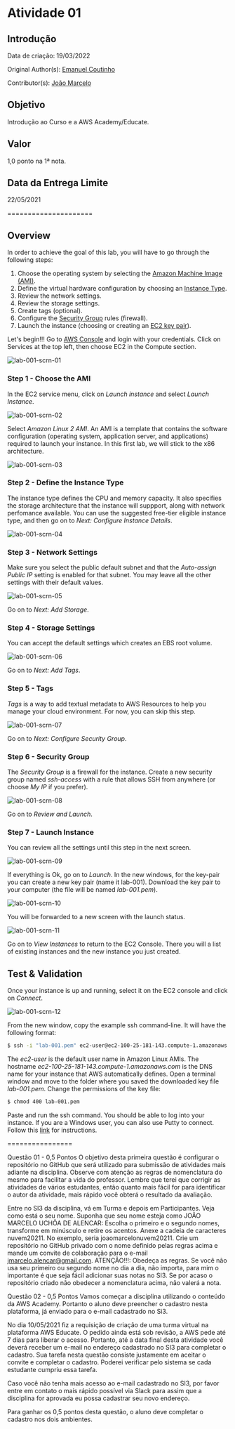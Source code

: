 # Atividade 01

## Introdução

Data de criação: 19/03/2022

Original Author(s): [Emanuel Coutinho](https://github.com/emanuelcoutinho)

Contributor(s): [João Marcelo](https://github.com/jmhal)

## Objetivo
Introdução ao Curso e a AWS Academy/Educate.

## Valor

1,0 ponto na 1ª nota.

## Data da Entrega Limite

22/05/2021

=====================


## Overview

In order to achieve the goal of this lab, you will have to go through the following steps:

1. Choose the operating system by selecting the [Amazon Machine Image (AMI)](https://docs.aws.amazon.com/AWSEC2/latest/UserGuide/AMIs.html).
2. Define the virtual hardware configuration by choosing an [Instance Type](https://docs.aws.amazon.com/AWSEC2/latest/UserGuide/instance-types.html).
3. Review the network settings.
4. Review the storage settings.
5. Create tags (optional).
6. Configure the [Security Group](https://docs.aws.amazon.com/vpc/latest/userguide/VPC_SecurityGroups.html) rules (firewall).
7. Launch the instance (choosing or creating an [EC2 key pair](https://docs.aws.amazon.com/AWSEC2/latest/UserGuide/ec2-key-pairs.html)).

Let's begin!!! Go to [AWS Console](https://console.aws.amazon.com/) and login with your credentials. Click on Services at the top left, then choose EC2 in the Compute section.

![lab-001-scrn-01](images/lab-001-scrn-01.png)

### Step 1 - Choose the AMI
In the EC2 service menu, click on *Launch instance* and select *Launch Instance*.  

![lab-001-scrn-02](images/lab-001-scrn-02.png)

Select *Amazon Linux 2 AMI*. An AMI is a template that contains the software configuration (operating system, application server, and applications) required to launch your instance. In this first lab, we will stick to the x86 architecture.

![lab-001-scrn-03](images/lab-001-scrn-03.png)

### Step 2 - Define the Instance Type
The instance type defines the CPU and memory capacity. It also specifies the storage architecture that the instance will suppport, along with network perfomance available. You can use the suggested free-tier eligible instance type, and then go on to _Next: Configure Instance Details_.

![lab-001-scrn-04](images/lab-001-scrn-04.png)

### Step 3 - Network Settings
Make sure you select the public default subnet and that the *Auto-assign Public IP* setting is enabled for that subnet. You may leave all the other settings with their default values.

![lab-001-scrn-05](images/lab-001-scrn-05.png)

Go on to _Next: Add Storage_.

### Step 4 - Storage Settings
You can accept the default settings which creates an EBS root volume.

![lab-001-scrn-06](images/lab-001-scrn-06.png)

Go on to _Next: Add Tags_.

### Step 5 - Tags
_Tags_ is a way to add textual metadata to AWS Resources to help you manage your cloud environment. For now, you can skip this step.

![lab-001-scrn-07](images/lab-001-scrn-07.png)

Go on to _Next: Configure Security Group_.

### Step 6 - Security Group
The _Security Group_ is a firewall for the instance. Create a new security group named *ssh-access* with a rule that allows SSH from anywhere (or choose *My IP* if you prefer).

![lab-001-scrn-08](images/lab-001-scrn-08.png)

Go on to _Review and Launch_.

### Step 7 - Launch Instance
You can review all the settings until this step in the next screen.

![lab-001-scrn-09](images/lab-001-scrn-09.png)

If everything is Ok, go on to _Launch_. In the new windows, for the key-pair you can create a new key pair (name it lab-001). Download the key pair to your computer (the file will be named *lab-001.pem*).

![lab-001-scrn-10](images/lab-001-scrn-10.png)

You will be forwarded to a new screen with the launch status.

![lab-001-scrn-11](images/lab-001-scrn-11.png)

Go on to _View Instances_ to return to the EC2 Console. There you will a list of existing instances and the new instance you just created.

## Test & Validation

Once your instance is up and running, select it on the EC2 console and click on *Connect*.

![lab-001-scrn-12](images/lab-001-scrn-12.png)

From the new window, copy the example ssh command-line. It will have the following format:

``` bash
$ ssh -i "lab-001.pem" ec2-user@ec2-100-25-181-143.compute-1.amazonaws.com
```

The _ec2-user_ is the default user name in Amazon Linux AMIs. The hostname _ec2-100-25-181-143.compute-1.amazonaws.com_ is the DNS name for your instance that AWS automatically defines. Open a terminal window and move to the folder where you saved the downloaded key file *lab-001.pem*. Change the permissions of the key file:

``` bash
$ chmod 400 lab-001.pem
```
Paste and run the ssh command. You should be able to log into your instance. If you are a Windows user, you can also use Putty to connect. Follow this [link](https://docs.aws.amazon.com/AWSEC2/latest/UserGuide/putty.html?icmpid=docs_ec2_console) for instructions.

================


Questão 01 - 0,5 Pontos
O objetivo desta primeira questão é configurar o repositório no GitHub que será utilizado para submissão de atividades mais adiante na disciplina. Observe com atenção as regras de nomenclatura do mesmo para facilitar a vida do professor. Lembre que terei que corrigir as atividades de vários estudantes, então quanto mais fácil for para identificar o autor da atividade, mais rápido você obterá o resultado da avaliação.

 Entre no SI3 da disciplina, vá em Turma e depois em Participantes. Veja como está o seu nome.
 Suponha que seu nome esteja como JOÃO MARCELO UCHÔA DE ALENCAR:
 Escolha o primeiro e o segundo nomes, transforme em minúsculo e retire os acentos.
 Anexe a cadeia de caracteres nuvem20211.
 No exemplo, seria joaomarcelonuvem20211.
 Crie um repositório no GitHub privado com o nome definido pelas regras acima e mande um convite de colaboração para o e-mail jmarcelo.alencar@gmail.com.
 ATENÇÃO!!!: Obedeça as regras. Se você não usa seu primeiro ou segundo nome no dia a dia, não importa, para mim o importante é que seja fácil adicionar suas notas no SI3.
Se por acaso o repositório criado não obedecer a nomenclatura acima, não valerá a nota.

Questão 02 - 0,5 Pontos
Vamos começar a disciplina utilizando o conteúdo da AWS Academy. Portanto o aluno deve preencher o cadastro nesta plataforma, já enviado para o e-mail cadastrado no Si3.

No dia 10/05/2021 fiz a requisição de criação de uma turma virtual na plataforma AWS Educate. O pedido ainda está sob revisão, a AWS pede até 7 dias para liberar o acesso. Portanto, até a data final desta atividade você deverá receber um e-mail no endereço cadastrado no SI3 para completar o cadastro. Sua tarefa nesta questão consiste justamente em aceitar o convite e completar o cadastro. Poderei verificar pelo sistema se cada estudante cumpriu essa tarefa.

Caso você não tenha mais acesso ao e-mail cadastrado no SI3, por favor entre em contato o mais rápido possível via Slack para assim que a disciplina for aprovada eu possa cadastrar seu novo endereço.

Para ganhar os 0,5 pontos desta questão, o aluno deve completar o cadastro nos dois ambientes.



